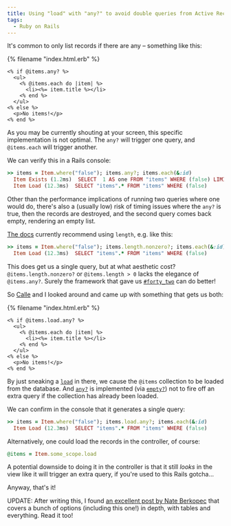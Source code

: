 ```yaml
---
title: Using "load" with "any?" to avoid double queries from Active Record
tags:
  - Ruby on Rails
---
```


It's common to only list records if there are any – something like this:

{% filename "index.html.erb" %}
``` erb
<% if @items.any? %>
  <ul>
    <% @items.each do |item| %>
      <li><%= item.title %></li>
    <% end %>
  </ul>
<% else %>
  <p>No items!</p>
<% end %>
```

As you may be currently shouting at your screen, this specific implementation is not optimal. The `any?` will trigger one query, and `@items.each` will trigger another.

We can verify this in a Rails console:

``` ruby
>> items = Item.where("false"); items.any?; items.each(&:id)
  Item Exists (1.2ms)  SELECT  1 AS one FROM "items" WHERE (false) LIMIT 1
  Item Load (12.3ms)  SELECT "items".* FROM "items" WHERE (false)
```

Other than the performance implications of running two queries where one would do, there's also a (usually low) risk of timing issues where the `any?` is true, then the records are destroyed, and the second query comes back empty, rendering an empty list.

[The docs](https://api.rubyonrails.org/v6.1/classes/ActiveRecord/Associations/CollectionProxy.html#method-i-empty-3F) currently recommend using `length`, e.g. like this:

``` ruby
>> items = Item.where("false"); items.length.nonzero?; items.each(&:id)
  Item Load (12.3ms)  SELECT "items".* FROM "items" WHERE (false)
```

This does get us a single query, but at what aesthetic cost? `@items.length.nonzero?` or `@items.length > 0` lacks the elegance of `@items.any?`. Surely the framework that gave us [`#forty_two`](https://api.rubyonrails.org/v6.1/classes/ActiveRecord/Associations/CollectionProxy.html#method-i-forty_two) can do better!

So [Calle](https://www.calleluks.com/) and I looked around and came up with something that gets us both:

{% filename "index.html.erb" %}
``` erb
<% if @items.load.any? %>
  <ul>
    <% @items.each do |item| %>
      <li><%= item.title %></li>
    <% end %>
  </ul>
<% else %>
  <p>No items!</p>
<% end %>
```

By just sneaking a [`load`](https://api.rubyonrails.org/v6.1/classes/ActiveRecord/Relation.html#method-i-load) in there, we cause the `@items` collection to be loaded from the database. And [`any?`](https://api.rubyonrails.org/v6.1/classes/ActiveRecord/Relation.html#method-i-any-3F) is implemented (via [`empty?`](https://api.rubyonrails.org/v6.1/classes/ActiveRecord/Relation.html#method-i-empty-3F)) not to fire off an extra query if the collection has already been loaded.

We can confirm in the console that it generates a single query:

``` ruby
>> items = Item.where("false"); items.load.any?; items.each(&:id)
  Item Load (12.3ms)  SELECT "items".* FROM "items" WHERE (false)
```

Alternatively, one could load the records in the controller, of course:

``` ruby
@items = Item.some_scope.load
```

A potential downside to doing it in the controller is that it still *looks* in the view like it will trigger an extra query, if you're used to this Rails gotcha…

Anyway, that's it!

UPDATE: After writing this, I found [an excellent post by Nate Berkopec](https://www.speedshop.co/2019/01/10/three-activerecord-mistakes.html) that covers a bunch of options (including this one!) in depth, with tables and everything. Read it too!
